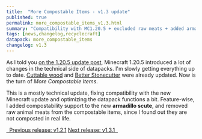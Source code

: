 ```yaml
---
title:  "More Compostable Items - v1.3 update"
published: true
permalink: more_compostable_items_v1.3.html
summary: "Compatibility with MC1.20.5 + excluded raw meats + added armadillo scute + optimization"
tags: [news,changelog,recyclecraft]
datapack: more_compostable_items
changelog: v1.3
---
```


As I told you [on the 1.20.5 update post](update_MC1.20.5.html), Minecraft 1.20.5 introduced a lot of changes in the technical side of datapacks. I'm slowly getting everything up to date. [Cuttable wood](cuttable_wood.html) and [Better Stonecutter](better_stonecutter.html) were already updated. Now is the turn of *More Compostable Items*.

This is a mostly technical update, fixing compatibility with the new Minecraft update and optimizing the datapack functions a bit. Feature-wise, I added compostability support to the new **armadillo scute**, and removed raw animal meats from the compostable items, since I found out they are not composted in real life.

<div class="btn-group">
    <a href="more_compostable_items_v1.2.1.html" role="button" class="btn btn-primary"><i class="fa fa-caret-left"></i>&nbsp; Previous release: v1.2.1</a>
    <a href="more_compostable_items_v1.3.1.html" role="button" class="btn btn-primary">Next release: v1.3.1 &nbsp;<i class="fa fa-caret-right"></i></a>
</div>
